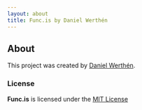 ```yaml
---
layout: about
title: Func.is by Daniel Werthén
---
```


## About
This project was created by [Daniel Werthén](mailto:danielwerthen@gmail.com).

### License
**Func.is** is licensed under the [MIT License](https://github.com/danielwerthen/funcis/blob/master/LICENSE)
